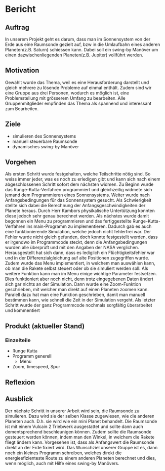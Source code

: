 # Bericht

## Auftrag
In unserem Projekt geht es darum, dass man im Sonnensystem von der Erde aus eine Raumsonde gezielt auf, bzw in die Umlaufbahn eines anderen Planeten(z.B. Saturn) schiessen kann. Dabei soll ein swing-by Manöver um einen dazwischenliegenden Planeten(z.B. Jupiter) vollführt werden.

## Motivation

Gewählt wurde das Thema, weil es eine Herausforderung darstellt und gleich mehrere zu lösende Probleme auf einmal enthält. Zudem sind wir eine Gruppe aus drei Personen, wodurch es möglich ist, eine Problemstellung mit grösserem Umfang zu bearbeiten. Alle Gruppenmitglieder empfinden das Thema als spannend und interessant zum Bearbeiten.  

## Ziele

- simulieren des Sonnensystems
- manuell steuerbare Raumsonde
- dynamisches swing-by Manöver

## Vorgehen

Als ersten Schritt wurde festgehalten, welche Teilschritte nötig sind. So weiss immer jeder, was es noch zu erledigen gibt und kann sich nach einem abgeschlossenen Schritt sofort dem nächsten widmen. Zu Beginn wurde das Runge-Kutta-Verfahren programmiert und gleichzeitig widmete sich jemand dem Programmieren eines Sonnensystems. Weiter wurde nach Anfangsbedingungen für das Sonnensystem gesucht. Als Schwierigkeit stellte sich dabei die Berechnung der Anfangsgeschwindigkeiten der Planete heraus. Durch Herr Kambors physikalische Untertützung konnten diese jedoch sehr genau berechnet werden. Als nächstes wurde damit begonnen ein Menu zu programmieren und das fertiggestellte Runge-Kutta-Verfahren ins main-Programm zu implementieren. Dadurch gab es auch eine funktionierende Simulation, welche jedoch nicht fehlerfrei war. Der Fehler wurde nicht gleich gefunden, doch konnte festgestellt werden, dass er irgendwo im Programmcode steckt, denn die Anfangsbedingungen wurden alle überprüft und mit den Angaben der NASA verglichen. Herausgestellt hat sich dann, dass es lediglich ein Flüchtigkeitsfehler war und in der Differenzialgleichung auf alte Positionen zugegriffen wurde. Zudem wurde das Menu implementiert, in welchem man auswählen kann, ob man die Rakete selbst steuert oder ob sie simuliert werden soll. Als weitere Funktion kann man im Menu einige wichtige Parameter festsetzen. Dies funktioniert aber noch nicht, denn trotz eingegebenen Daten ändert sich gar nichts an der Simulation. Dann wurde eine Zoom-Funktion geschrieben, mit welcher man direkt auf einen Planeten zoomen kann. Paralell dazu hat man eine Funktion geschrieben, damit man manuell bestimmen kann, wie schnell die Zeit in der Simulation vergeht. Als letzter Schritt wurde der ganz Programmcode nochmals sorgfältig überarbeitet und kommentiert

## Produkt (aktueller Stand)
### Einzelteile
- Runge Kutta
- Programm generell
  - Menu
- Zoom, timespeed, Spur

## Reflexion


## Ausblick

Der nächste Schritt in unserer Arbeit wird sein, die Raumsonde zu simulieren. Dazu wird sie der selben Klasse zugewiesen, wie die anderen Planeten auch. D.h. sie wird wie ein mini Planet behandelt. Die Raumsonde ist mit einem Vulcain 2 Triebwerk ausgestattet und sollte dann auch dementsprechend beschleunigen können. Zudem sollte die Raumsonde gesteuert werden können, indem man den Winkel, in welchem die Rakete fliegt ändern kann. Vorgesehen ist, dass als Anfangswert die Raumsonde direkt an der Erde fixiert wird. Das Wunschziel unserer Gruppe ist es, dann noch ein kleines Programm schreiben, welches direkt die energieefizienteste Route zu einem anderen Planeten berechnet und dies, wenn möglich, auch mit Hilfe eines swing-by Manövers.

